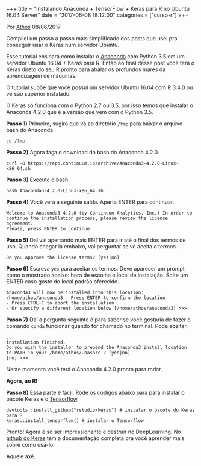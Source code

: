 +++
title = "Instalando Anaconda + TensorFlow + Keras para R no Ubuntu 16.04 Server"
date = "2017-06-08 18:12:00"
categories = ["curso-r"]
+++

<div class="col-md-9" id="blog-post"> <p class="text-muted text-uppercase mb-small text-right"> Por <a href="http://curso-r.com/author/athos">Athos</a> 08/06/2017 </p> <div id="post-content"> <p>Compilei um passo a passo mais simplificado dos posts que usei pra conseguir usar o Keras num servidor Ubuntu.</p>
<p>Esse tutorial ensinar&#xE1; como instalar o <a href="https://docs.continuum.io/">Anaconda</a> com Python 3.5 em um servidor Ubuntu 16.04 + Keras para R. Ent&#xE3;o ao final desse post voc&#xEA; ter&#xE1; o Keras direto do seu R pronto para abalar os profundos mares da aprendizagem de m&#xE1;quinas.</p>
<div id="pre-requisitos" class="section level2"> <p>O tutorial sup&#xF5;e que voc&#xEA; possui um servidor Ubuntu 16.04 com R 3.4.0 ou vers&#xE3;o superior instalado.</p>
</div>
<div id="instalando-anaconda-com-python-3.5" class="section level2"> <p>O Keras s&#xF3; funciona com o Python 2.7 ou 3.5, por isso temos que instalar o Anaconda 4.2.0 que &#xE9; a vers&#xE3;o que vem com o Python 3.5.</p>
<p><strong>Passo 1)</strong> Primeiro, sugiro que v&#xE1; ao diret&#xF3;rio <code>/tmp</code> para baixar o arquivo bash do Anaconda.</p>
<pre class="bash"><code>cd /tmp</code></pre>
<p><strong>Passo 2)</strong> Agora fa&#xE7;a o download do bash do Anaconda 4.2.0.</p>
<pre class="bash"><code>curl -O https://repo.continuum.io/archive/Anaconda3-4.2.0-Linux-x86_64.sh</code></pre>
<p><strong>Passo 3)</strong> Execute o bash.</p>
<pre class="bash"><code>bash Anaconda3-4.2.0-Linux-x86_64.sh</code></pre>
<p><strong>Passo 4)</strong> Voc&#xEA; ver&#xE1; a seguinte sa&#xED;da. Aperta ENTER para continuar.</p>
<pre class="bash"><code>Welcome to Anaconda3 4.2.0 (by Continuum Analytics, Inc.) In order to continue the installation process, please review the license
agreement.
Please, press ENTER to continue</code></pre>
<p><strong>Passo 5)</strong> Da&#xED; vai apertando mais ENTER para ir at&#xE9; o final dos termos de uso. Quando chegar l&#xE1; embaixo, vai perguntar se vc aceita o termos.</p>
<pre class="bash"><code>Do you approve the license terms? [yes|no]</code></pre>
<p><strong>Passo 6)</strong> Escreva <code>yes</code> para aceitar os termos. Deve aparecer um prompt como o mostrado abaixo: hora de escolha o local de instala&#xE7;&#xE3;o. Solte um ENTER caso goste do local padr&#xE3;o oferecido.</p>
<pre class="bash"><code>Anaconda3 will now be installed into this location: /home/athos/anaconda3 - Press ENTER to confirm the location
- Press CTRL-C to abort the installation
- Or specify a different location below [/home/athos/anaconda3] &gt;&gt;&gt; </code></pre>
<p><strong>Passo 7)</strong> Da&#xED; a pergunta seguinte &#xE9; para saber se voc&#xEA; gostaria de fazer o comando <code>conda</code> funcionar quando for chamado no terminal. Pode aceitar.</p>
<pre class="bash"><code>...
installation finished.
Do you wish the installer to prepend the Anaconda3 install location
to PATH in your /home/athos/.bashrc ? [yes|no]
[no] &gt;&gt;&gt; </code></pre>
<p>Neste momento voc&#xEA; ter&#xE1; o Anaconda 4.2.0 pronto para rodar.</p>
<p><strong>Agora, ao R!</strong></p>
</div>
<div id="instalacao-do-keras-no-r" class="section level2"> <p><strong>Passo 8)</strong> Essa parte &#xE9; f&#xE1;cil. Rode os c&#xF3;digos abaixo para para instalar o pacote Keras e o <a href="https://www.tensorflow.org/">Tensorflow</a>.</p>
<pre class="r"><code>devtools::install_github(&quot;rstudio/keras&quot;) # instalar o pacote do Keras para R
keras::install_tensorflow() # instalar o Tensorflow</code></pre>
<p>Pronto! Agora &#xE9; s&#xF3; ser impressionante e destruir no DeepLearning. No <a href="https://rstudio.github.io/keras/">github do Keras</a> tem a documenta&#xE7;&#xE3;o completa pra voc&#xEA; aprender mais sobre como us&#xE1;-lo.</p>
<p>Aquele ax&#xE9;.</p>
</div> </div> </div>
